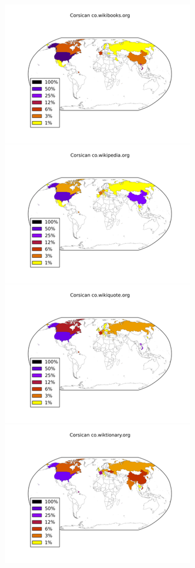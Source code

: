 ![](images/Corsican-co.wikibooks.org.png)
![](images/Corsican-co.wikipedia.org.png)
![](images/Corsican-co.wikiquote.org.png)
![](images/Corsican-co.wiktionary.org.png)
